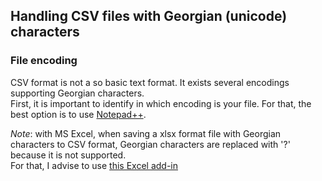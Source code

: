 ## Handling CSV files with Georgian (unicode) characters

### File encoding

CSV format is not a so basic text format. It exists several encodings supporting Georgian characters.  
First, it is important to identify in which encoding is your file.  For that, the best option is to use [Notepad++](https://notepad-plus-plus.org/download).  



*Note*: with MS Excel, when saving a xlsx format file with Georgian characters to CSV format, Georgian characters are replaced with '?' because it is not supported.  
For that, I advise to use [this Excel add-in](https://jaimonmathew.wordpress.com/2011/08/23/excel_addin_to_work_with_unicode_csv/)
